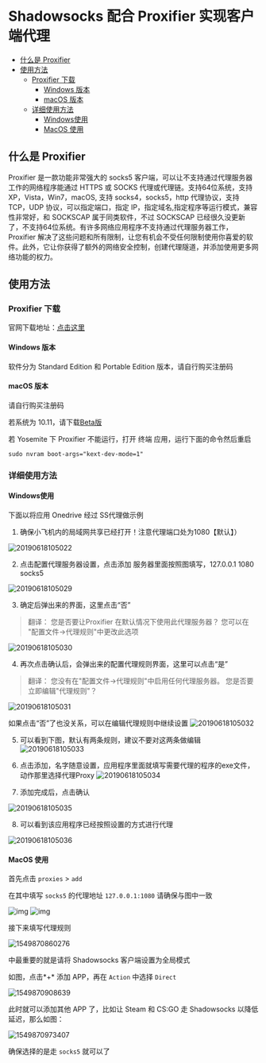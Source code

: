 # Shadowsocks 配合 Proxifier 实现客户端代理


- [什么是 Proxifier](#什么是-proxifier)
- [使用方法](#使用方法)
    - [Proxifier 下载](#proxifier-下载)
        - [Windows 版本](#windows-版本)
        - [macOS 版本](#macos-版本)
    - [详细使用方法](#详细使用方法)
        - [Windows使用](#windows使用)
        - [MacOS 使用](#macos-使用)


## 什么是 Proxifier

Proxifier 是一款功能非常强大的 socks5 客户端，可以让不支持通过代理服务器工作的网络程序能通过 HTTPS 或 SOCKS 代理或代理链。支持64位系统，支持 XP，Vista，Win7，macOS, 支持 socks4，socks5，http 代理协议，支持 TCP，UDP 协议，可以指定端口，指定 IP，指定域名,指定程序等运行模式，兼容性非常好，和 SOCKSCAP 属于同类软件，不过 SOCKSCAP 已经很久没更新了，不支持64位系统。有许多网络应用程序不支持通过代理服务器工作，Proxifier 解决了这些问题和所有限制，让您有机会不受任何限制使用你喜爱的软件。此外，它让你获得了额外的网络安全控制，创建代理隧道，并添加使用更多网络功能的权力。

## 使用方法

### Proxifier 下载

官网下载地址：[点击这里](http://www.proxifier.com/download.htm)

#### Windows 版本

软件分为 Standard Edition 和 Portable Edition 版本，请自行购买注册码

#### macOS 版本

请自行购买注册码

若系统为 10.11，请下载[Beta版 ](https://www.proxifier.com/distr/ProxifierMacBeta.zip)

若 Yosemite 下 Proxifier 不能运行，打开 终端 应用，运行下面的命令然后重启

```
sudo nvram boot-args="kext-dev-mode=1"
```

### 详细使用方法



#### Windows使用

下面以将应用 Onedrive 经过 SS代理做示例

1. 确保小飞机内的局域网共享已经打开！注意代理端口处为1080【默认】）

![20190618105022](../files/images/20190618105022.png)

2. 点击配置代理服务器设置，点击添加
   服务器里面按照图填写，127.0.0.1 1080 socks5

![20190618105029](../files/images/20190618105029.png)


3. 确定后弹出来的界面，这里点击“否”

> 翻译：
> 您是否要让Proxifier 在默认情况下使用此代理服务器？
> 您可以在 "配置文件->代理规则"中更改此选项

![20190618105030](../files/images/20190618105030.png)


4. 再次点击确认后，会弹出来的配置代理规则界面，这里可以点击“是”

> 翻译：
> 您没有在"配置文件->代理规则"中启用任何代理服务器。
> 您是否要立即编辑"代理规则"？

![20190618105031](../files/images/20190618105031.png)

如果点击“否”了也没关系，可以在编辑代理规则中继续设置
![20190618105032](../files/images/20190618105032.png)


5. 可以看到下图，默认有两条规则，建议不要对这两条做编辑
![20190618105033](../files/images/20190618105033.png)

6. 点击添加，名字随意设置，应用程序里面就填写需要代理的程序的exe文件，动作那里选择代理Proxy
    ![20190618105034](../files/images/20190618105034.png)

7. 添加完成后，点击确认

![20190618105035](../files/images/20190618105035.png)

8. 可以看到该应用程序已经按照设置的方式进行代理

  ![20190618105036](../files/images/20190618105036.png)

#### MacOS 使用

首先点击 `proxies` > `add`

在其中填写 `socks5` 的代理地址 `127.0.0.1:1080` 请确保与图中一致

![img](../files/images/565c75c39e2fa.jpg)
![img](../files/images/565c78968c9e6.jpg)

接下来填写代理规则

![1549870860276](../files/images/1549870860276.png)

中最重要的就是请将 Shadowsocks 客户端设置为全局模式

如图，点击*+* 添加 APP，再在 `Action` 中选择 `Direct`

![1549870908639](../files/images/1549870908639.png)

此时就可以添加其他 APP 了，比如让 Steam 和 CS:GO 走 Shadowsocks 以降低延迟，那么如图：

![1549870973407](../files/images/1549870973407.png)

确保选择的是走 `socks5` 就可以了

